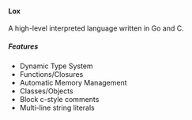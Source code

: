 #### Lox
A high-level interpreted language written in Go and C.

##### Features
- Dynamic Type System
- Functions/Closures
- Automatic Memory Management
- Classes/Objects
- Block c-style comments
- Multi-line string literals
